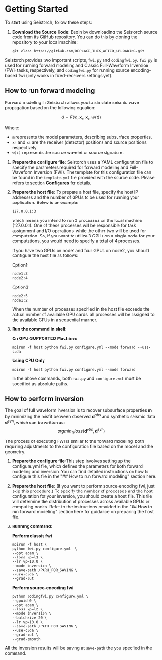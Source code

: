 # Getting Started

To start using Seistorch, follow these steps:

1. **Download the Source Code**: Begin by downloading the Seistorch source code from its GitHub repository. You can do this by cloning the repository to your local machine:

   ```shell
   git clone https://github.com/REPLACE_THIS_AFTER_UPLOADING.git

Seistorch provides two important scripts, `fwi.py` and `codingfwi.py`. `fwi.py` is used for running forward modeling and Classic Full-Waveform Inversion (FWI) tasks, respectively, and `codingfwi.py` for running source encoding-based fwi (only works in fixed-receivers settings yet).

## How to run forward modeling

Forward modeling in Seistorch allows you to simulate seismic wave propagation based on the following equation:

$$d=F(m, \mathbf{x}_r; \mathbf{x}_s, w(t))$$

Where:
- `m` represents the model parameters, describing subsurface properties.
- `xr` and `xs` are the receiver (detector) positions and source positions, respectively.
- `w(t)` represents the source wavelet or source signature.

1. **Prepare the configure file**:
Seistorch uses a YAML configuration file to specify the parameters required for forward modeling and Full-Waveform Inversion (FWI). The template for this configuration file can be found in the `template.yml` file provided with the source code. Please refers to section [**Configures**](configure.md) for details.

2. **Prepare the host file**: To prepare a host file, specify the host IP addresses and the number of GPUs to be used for running your application. Below is an example: 
    ```shell
    127.0.0.1:3
    ```
    which means you intend to run 3 processes on the local machine (127.0.0.1). One of these processes will be responsible for task assignment and I/O operations, while the other two will be used for computation. So, if you want to utilize 3 GPUs on a single node for your computations, you would need to specify a total of 4 processes.

    If you have two GPUs on node1 and four GPUs on node2, you should configure the host file as follows:

    Option1:
    ```shell
    node1:3
    node2:4
    ```

    Option2:
    ```shell
    node2:5
    node1:2
    ```

    When the number of processes specified in the host file exceeds the actual number of available GPU cards, all processes will be assigned to the available GPUs in a sequential manner.

3. **Run the command in shell**:

    **On GPU-SUPPORTED Machines**
    ```shell
    mpirun -f host python fwi.py configure.yml --mode forward --use-cuda
    ```
    **Using CPU Only**
    ```shell
    mpirun -f host python fwi.py configure.yml --mode forward
    ```
    In the above commands, both `fwi.py` and `configure.yml` must be specified as absolute paths.

## How to perform inversion
The goal of full waveform inversion is to recover subsurface properties $\mathbf m$ by minimizing the misfit between observed $\mathbf{d}^{obs}$ and synthetic seismic data $\mathbf{d}^{syn}$, which can be written as:
$$argmin_{\mathbf m} loss( \mathbf{d}^{obs}, \mathbf{d}^{syn})$$

The process of executing FWI is similar to the forward modeling, both requiring adjustments to the configuration file based on the model and the geometry.

1. **Prepare the configure file**:This step involves setting up the configure.yml file, which defines the parameters for both forward modeling and inversion. You can find detailed instructions on how to configure this file in the "## How to run forward modeling" section here.
2. **Prepare the host file**: (If you want to perform source-encoding fwi, just skip this procedure.) To specify the number of processes and the host configuration for your inversion, you should create a host file. This file will determine the distribution of processes across available GPUs or computing nodes. Refer to the instructions provided in the "## How to run forward modeling" section here for guidance on preparing the host file.

3. **Running command**:

    **Perform classis fwi**
    ```shell
    mpirun -f host \
    python fwi.py configure.yml  \
    --opt adam \
    --loss vp=l2 \
    --lr vp=10.0 \
    --mode inversion \
    --save-path /PARH_FOR_SAVING \
    --use-cuda \
    --grad-cut
    ```
    **Perform source-encoding fwi**
    ```shell
    python codingfwi.py configure.yml \
    --gpuid 0 \
    --opt adam \
    --loss vp=l2 \
    --mode inversion \
    --batchsize 20 \
    --lr vp=10.0 \
    --save-path /PATH_FOR_SAVING \
    --use-cuda \
    --grad-cut \
    --grad-smooth
    ```

All the inversion results will be saving at `save-path` the you specfied in the command.





